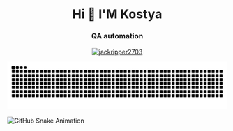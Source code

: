 <h1 align="center">Hi 👋 I'M Kostya</h1>
<h3 align="center">QA automation</h3>


<p align="center">
<a href="https://www.codewars.com/users/jackripper2703" target="blank"><img align="center" src="https://www.codewars.com/users/jackripper2703/badges/large" alt="jackripper2703"/></a>
</p>

![Snake animation](https://github.com/Sad-Jack/Sad-Jack/blob/output/github-contribution-grid-snake.svg)

![GitHub Snake Animation](./dist/github-contribution-grid-snake.svg)